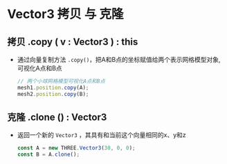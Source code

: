 # Vector3 拷贝 与 克隆

## 拷贝 .copy ( v : Vector3 ) : this

+ 通过向量复制方法 `.copy()`，把A和B点的坐标赋值给两个表示网格模型对象,可视化A点和B点

  ```js
  // 两个小球网格模型可视化A点和B点
  mesh1.position.copy(A);
  mesh2.position.copy(B);
  ```

## 克隆 .clone () : Vector3

+ 返回一个新的 `Vector3` ，其具有和当前这个向量相同的x、y和z

  ```js
  const A = new THREE.Vector3(30, 0, 0);
  const B = A.clone();
  ```
